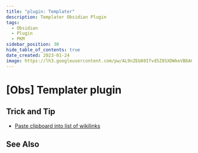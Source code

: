 ```yaml
---
title: "plugin: Templater"
description: Templater Obsidian Plugin
tags:
  - Obsidian
  - Plugin
  - PKM
sidebar_position: 30
hide_table_of_contents: true
date_created: 2023-01-24
image: https://lh3.googleusercontent.com/pw/AL9nZEUA9Ifvd5Z8SXDWkeVB6AC4MPGwnXaL6kBXNPoXwOQQ2jOcZ1Jw_0p8TKK8C3ZX0e67_FOY15eDrm7aaXSQJcKtoUzC80SAQEHsaBy6qS2AqNNs5VUFNXBKm439y_1wkvmDl-PnL8ReojnIumNlEvOXBg=w800-no?authuser=0
---
```


[Obs] Templater plugin
===================


Trick and Tip
-------------

- [Paste clipboard into list of wikilinks](https://github.com/SilentVoid13/Templater/discussions/173)


See Also
--------

